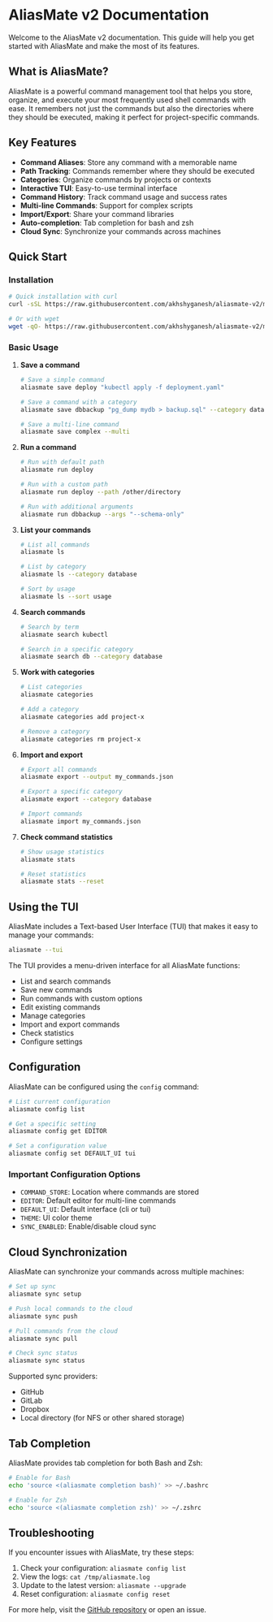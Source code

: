 # AliasMate v2 Documentation

Welcome to the AliasMate v2 documentation. This guide will help you get started with AliasMate and make the most of its features.

## What is AliasMate?

AliasMate is a powerful command management tool that helps you store, organize, and execute your most frequently used shell commands with ease. It remembers not just the commands but also the directories where they should be executed, making it perfect for project-specific commands.

## Key Features

- **Command Aliases**: Store any command with a memorable name
- **Path Tracking**: Commands remember where they should be executed
- **Categories**: Organize commands by projects or contexts
- **Interactive TUI**: Easy-to-use terminal interface
- **Command History**: Track command usage and success rates
- **Multi-line Commands**: Support for complex scripts
- **Import/Export**: Share your command libraries
- **Auto-completion**: Tab completion for bash and zsh
- **Cloud Sync**: Synchronize your commands across machines

## Quick Start

### Installation

```bash
# Quick installation with curl
curl -sSL https://raw.githubusercontent.com/akhshyganesh/aliasmate-v2/main/scripts/install.sh | bash

# Or with wget
wget -qO- https://raw.githubusercontent.com/akhshyganesh/aliasmate-v2/main/scripts/install.sh | bash
```

### Basic Usage

1. **Save a command**

   ```bash
   # Save a simple command
   aliasmate save deploy "kubectl apply -f deployment.yaml"
   
   # Save a command with a category
   aliasmate save dbbackup "pg_dump mydb > backup.sql" --category database
   
   # Save a multi-line command
   aliasmate save complex --multi
   ```

2. **Run a command**

   ```bash
   # Run with default path
   aliasmate run deploy
   
   # Run with a custom path
   aliasmate run deploy --path /other/directory
   
   # Run with additional arguments
   aliasmate run dbbackup --args "--schema-only"
   ```

3. **List your commands**

   ```bash
   # List all commands
   aliasmate ls
   
   # List by category
   aliasmate ls --category database
   
   # Sort by usage
   aliasmate ls --sort usage
   ```

4. **Search commands**

   ```bash
   # Search by term
   aliasmate search kubectl
   
   # Search in a specific category
   aliasmate search db --category database
   ```

5. **Work with categories**

   ```bash
   # List categories
   aliasmate categories
   
   # Add a category
   aliasmate categories add project-x
   
   # Remove a category
   aliasmate categories rm project-x
   ```

6. **Import and export**

   ```bash
   # Export all commands
   aliasmate export --output my_commands.json
   
   # Export a specific category
   aliasmate export --category database
   
   # Import commands
   aliasmate import my_commands.json
   ```

7. **Check command statistics**

   ```bash
   # Show usage statistics
   aliasmate stats
   
   # Reset statistics
   aliasmate stats --reset
   ```

## Using the TUI

AliasMate includes a Text-based User Interface (TUI) that makes it easy to manage your commands:

```bash
aliasmate --tui
```

The TUI provides a menu-driven interface for all AliasMate functions:

- List and search commands
- Save new commands
- Run commands with custom options
- Edit existing commands
- Manage categories
- Import and export commands
- Check statistics
- Configure settings

## Configuration

AliasMate can be configured using the `config` command:

```bash
# List current configuration
aliasmate config list

# Get a specific setting
aliasmate config get EDITOR

# Set a configuration value
aliasmate config set DEFAULT_UI tui
```

### Important Configuration Options

- `COMMAND_STORE`: Location where commands are stored
- `EDITOR`: Default editor for multi-line commands
- `DEFAULT_UI`: Default interface (cli or tui)
- `THEME`: UI color theme
- `SYNC_ENABLED`: Enable/disable cloud sync

## Cloud Synchronization

AliasMate can synchronize your commands across multiple machines:

```bash
# Set up sync
aliasmate sync setup

# Push local commands to the cloud
aliasmate sync push

# Pull commands from the cloud
aliasmate sync pull

# Check sync status
aliasmate sync status
```

Supported sync providers:
- GitHub
- GitLab
- Dropbox
- Local directory (for NFS or other shared storage)

## Tab Completion

AliasMate provides tab completion for both Bash and Zsh:

```bash
# Enable for Bash
echo 'source <(aliasmate completion bash)' >> ~/.bashrc

# Enable for Zsh
echo 'source <(aliasmate completion zsh)' >> ~/.zshrc
```

## Troubleshooting

If you encounter issues with AliasMate, try these steps:

1. Check your configuration: `aliasmate config list`
2. View the logs: `cat /tmp/aliasmate.log`
3. Update to the latest version: `aliasmate --upgrade`
4. Reset configuration: `aliasmate config reset`

For more help, visit the [GitHub repository](https://github.com/akhshyganesh/aliasmate-v2) or open an issue.
